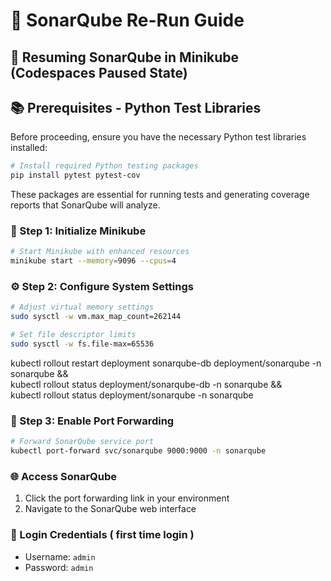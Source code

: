 # 🎯 SonarQube Re-Run Guide

## 🔄 Resuming SonarQube in Minikube (Codespaces Paused State)
## 📚 Prerequisites - Python Test Libraries

Before proceeding, ensure you have the necessary Python test libraries installed:

```bash
# Install required Python testing packages
pip install pytest pytest-cov
```

These packages are essential for running tests and generating coverage reports that SonarQube will analyze.


### 🚀 Step 1: Initialize Minikube
```bash
# Start Minikube with enhanced resources
minikube start --memory=9096 --cpus=4
```

### ⚙️ Step 2: Configure System Settings
```bash
# Adjust virtual memory settings
sudo sysctl -w vm.max_map_count=262144

# Set file descriptor limits
sudo sysctl -w fs.file-max=65536
```

kubectl rollout restart deployment sonarqube-db deployment/sonarqube -n sonarqube && \
kubectl rollout status deployment/sonarqube-db -n sonarqube && \
kubectl rollout status deployment/sonarqube -n sonarqube

### 🔗 Step 3: Enable Port Forwarding
```bash
# Forward SonarQube service port
kubectl port-forward svc/sonarqube 9000:9000 -n sonarqube
```

### 🌐 Access SonarQube
1. Click the port forwarding link in your environment
2. Navigate to the SonarQube web interface

### 🔑 Login Credentials ( first time login )
- Username: `admin`
- Password: `admin`

